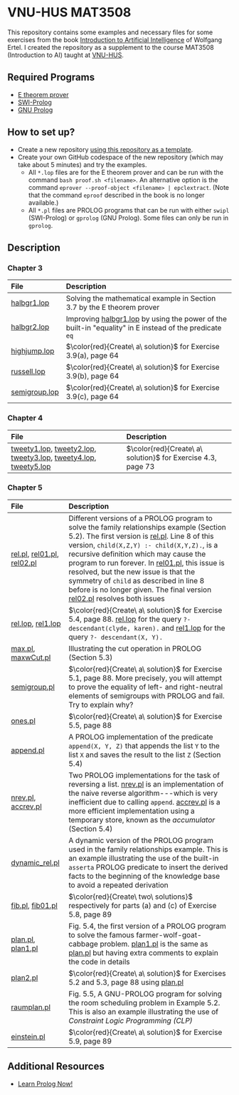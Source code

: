 # VNU-HUS MAT3508 

This repository contains some examples and necessary files for some exercises from the book [Introduction to Artificial Intelligence](https://link.springer.com/book/10.1007/978-3-319-58487-4) of Wolfgang Ertel. I created the repository as a supplement to the course MAT3508 (Introduction to AI) taught at [VNU-HUS](https://hus.vnu.edu.vn).

## Required Programs

* [E theorem prover](http://wwwlehre.dhbw-stuttgart.de/~sschulz/E/E.html)
* [SWI-Prolog](https://www.swi-prolog.org)
* [GNU Prolog](http://www.gprolog.org)

## How to set up?

* Create a new repository [using this repository as a template](https://docs.github.com/en/repositories/creating-and-managing-repositories/creating-a-repository-from-a-template#creating-a-repository-from-a-template).
* Create your own GitHub codespace of the new repository (which may take about 5 minutes) and try the examples.
  * All `*.lop` files are for the E theorem prover and can be run with the command `bash proof.sh <filename>`. An alternative option is the command `eprover --proof-object <filename> | epclextract`. (Note that the command `eproof` described in the book is no longer available.)
  * All `*.pl` files are PROLOG programs that can be run with either `swipl` (SWI-Prolog) or `gprolog` (GNU Prolog). Some files can only be run in `gprolog`.

## Description

### Chapter 3

| File | Description |
|:-----|:------------|
| [halbgr1.lop](Chapter%203/halbgr1.lop) | Solving the mathematical example in Section 3.7 by the E theorem prover |
| [halbgr2.lop](Chapter%203/halbgr2.lop) | Improving [halbgr1.lop](Chapter%203/halbgr1.lop) by using the power of the built-in "equality" in E instead of the predicate `eq` |
| [highjump.lop](Chapter%203/highjump.lop) | $\color{red}{Create\ a\ solution}$ for Exercise 3.9(a), page 64 |
| [russell.lop](Chapter%203/russell.lop) | $\color{red}{Create\ a\ solution}$ for Exercise 3.9(b), page 64 |
| [semigroup.lop](Chapter%203/semigroup.lop) | $\color{red}{Create\ a\ solution}$ for Exercise 3.9(c), page 64 |

### Chapter 4

| File | Description |
|:-----|:------------|
| [tweety1.lop](Chapter%204/tweety1.lop), [tweety2.lop](Chapter%204/tweety3.lop), [tweety3.lop](Chapter%204/tweety3.lop), [tweety4.lop](Chapter%204/tweety4.lop), [tweety5.lop](Chapter%204/tweety5.lop) | $\color{red}{Create\ a\ solution}$ for Exercise 4.3, page 73 |

### Chapter 5

| File | Description |
|:-----|:------------|
| [rel.pl](Chapter%205/rel.pl), [rel01.pl](Chapter%205/rel01.pl), [rel02.pl](Chapter%205/rel02.pl) | Different versions of a PROLOG program to solve the family relationships example (Section 5.2). The first version is [rel.pl](Chapter%205/rel.pl). Line 8 of this version, `child(X,Z,Y) :- child(X,Y,Z).`, is a recursive definition which may cause the program to run forever. In [rel01.pl](Chapter%205/rel01.pl), this issue is resolved, but the new issue is that the symmetry of `child` as described in line 8 before is no longer given. The final version [rel02.pl](Chapter%205/rel02.pl) resolves both issues |
| [rel.lop](Chapter%205/rel.lop), [rel1.lop](Chapter%205/rel1.lop) | $\color{red}{Create\ a\ solution}$ for Exercise 5.4, page 88. [rel.lop](Chapter%205/rel.lop) for the query `?- descendant(clyde, karen).` and [rel1.lop](Chapter%205/rel1.lop) for the query `?- descendant(X, Y).` |
| [max.pl](Chapter%205/max.pl), [maxwCut.pl](Chapter%205/maxwCut.pl) | Illustrating the cut operation in PROLOG (Section 5.3) |
| [semigroup.pl](Chapter%205/semigroup.pl) | $\color{red}{Create\ a\ solution}$ for Exercise 5.1, page 88. More precisely, you will attempt to prove the equality of left- and right-neutral elements of semigroups with PROLOG and fail. Try to explain why? |
| [ones.pl](Chapter%205/ones.pl) | $\color{red}{Create\ a\ solution}$ for Exercise 5.5, page 88 |
| [append.pl](Chapter%205/append.pl) | A PROLOG implementation of the predicate `append(X, Y, Z)` that appends the list `Y` to the list `X` and saves the result to the list `Z` (Section 5.4) |
| [nrev.pl](Chapter%205/nrev.pl), [accrev.pl](Chapter%205/accrev.pl) | Two PROLOG implementations for the task of reversing a list. [nrev.pl](Chapter%205/nrev.pl) is an implementation of the naive reverse algorithm---which is very inefficient due to calling `append`. [accrev.pl](Chapter%205/accrev.pl) is a more efficient implementation using a temporary store, known as the *accumulator* (Section 5.4) |
| [dynamic_rel.pl](Chapter%205/dynamic_rel.pl) | A dynamic version of the PROLOG program used in the family relationships example. This is an example illustrating the use of the built-in `asserta` PROLOG predicate to insert the derived facts to the beginning of the knowledge base to avoid a repeated derivation |
| [fib.pl](Chapter%205/fib.pl), [fib01.pl](Chapter%205/fib01.pl) | $\color{red}{Create\ two\ solutions}$ respectively for parts (a) and (c) of Exercise 5.8, page 89 |
| [plan.pl](Chapter%205/plan.pl), [plan1.pl](Chapter%205/plan1.pl) | Fig. 5.4, the first version of a PROLOG program to solve the famous farmer-wolf-goat-cabbage problem. [plan1.pl](Chapter%205/plan1.pl) is the same as [plan.pl](Chapter%205/plan.pl) but having extra comments to explain the code in details |
| [plan2.pl](Chapter%205/plan2.pl) | $\color{red}{Create\ a\ solution}$ for Exercises 5.2 and 5.3, page 88 using [plan.pl](Chapter%205/plan.pl) |
| [raumplan.pl](Chapter%205/raumplan.pl) | Fig. 5.5, A GNU-PROLOG program for solving the room scheduling problem in Example 5.2. This is also an example illustrating the use of *Constraint Logic Programming (CLP)* |
| [einstein.pl](Chapter%205/einstein.pl) | $\color{red}{Create\ a\ solution}$ for Exercise 5.9, page 89 |

## Additional Resources

* [Learn Prolog Now!](https://www.let.rug.nl/bos/lpn//lpnpage.php?pageid=online)
